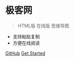 

# 极客网

>HTML版 在线版 思维导图

* 支持粘贴复制
* 方便在线阅读


[GitHub](https://github.com/cn9eek/cn9eek.github.io/)
[Get Started](#mindmap)


